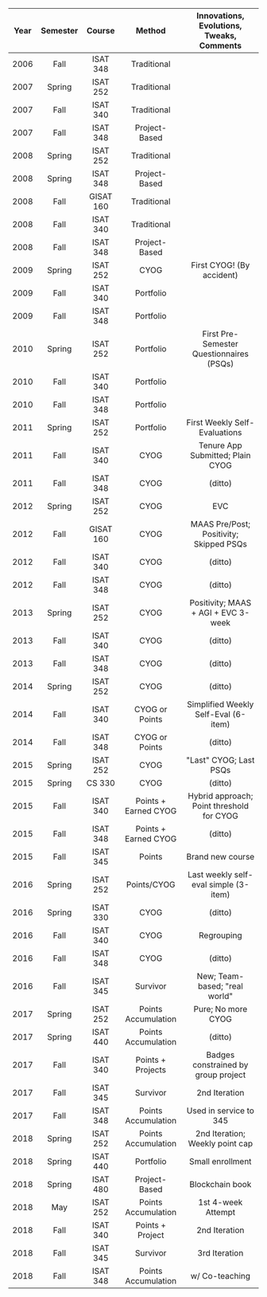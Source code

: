 | Year | Semester |   Course  |        Method        |   Innovations, Evolutions, Tweaks, Comments  |
|:----:|:--------:|:---------:|:--------------------:|:--------------------------------------------:|
| 2006 |   Fall   |  ISAT 348 | Traditional          |                                              |
| 2007 |  Spring  |  ISAT 252 | Traditional          |                                              |
| 2007 |   Fall   |  ISAT 340 | Traditional          |                                              |
| 2007 |   Fall   |  ISAT 348 | Project-Based        |                                              |
| 2008 |  Spring  |  ISAT 252 | Traditional          |                                              |
| 2008 |  Spring  |  ISAT 348 | Project-Based        |                                              |
| 2008 |   Fall   | GISAT 160 | Traditional          |                                              |
| 2008 |   Fall   |  ISAT 340 | Traditional          |                                              |
| 2008 |   Fall   |  ISAT 348 | Project-Based        |                                              |
| 2009 |  Spring  |  ISAT 252 | CYOG                 | First CYOG! (By accident)                    |
| 2009 |   Fall   |  ISAT 340 | Portfolio            |                                              |
| 2009 |   Fall   |  ISAT 348 | Portfolio            |                                              |
| 2010 |  Spring  |  ISAT 252 | Portfolio            | First Pre-Semester Questionnaires (PSQs)     |
| 2010 |   Fall   |  ISAT 340 | Portfolio            |                                              |
| 2010 |   Fall   |  ISAT 348 | Portfolio            |                                              |
| 2011 |  Spring  |  ISAT 252 | Portfolio            | First Weekly Self-Evaluations                |
| 2011 |   Fall   |  ISAT 340 | CYOG                 | Tenure App Submitted; Plain CYOG             |
| 2011 |   Fall   |  ISAT 348 | CYOG                 |             (ditto)                          |
| 2012 |  Spring  |  ISAT 252 | CYOG                 | EVC                                          |
| 2012 |   Fall   | GISAT 160 | CYOG                 | MAAS Pre/Post; Positivity; Skipped PSQs      |
| 2012 |   Fall   |  ISAT 340 | CYOG                 |             (ditto)                          |
| 2012 |   Fall   |  ISAT 348 | CYOG                 |             (ditto)                          |
| 2013 |  Spring  |  ISAT 252 | CYOG                 | Positivity; MAAS + AGI + EVC 3-week          |
| 2013 |   Fall   |  ISAT 340 | CYOG                 |             (ditto)                          |
| 2013 |   Fall   |  ISAT 348 | CYOG                 |             (ditto)                          |
| 2014 |  Spring  |  ISAT 252 | CYOG                 |             (ditto)                          |
| 2014 |   Fall   |  ISAT 340 | CYOG or Points       | Simplified Weekly Self-Eval (6-item)         |
| 2014 |   Fall   |  ISAT 348 | CYOG or Points       |             (ditto)                          |
| 2015 |  Spring  |  ISAT 252 | CYOG                 | "Last" CYOG; Last PSQs                       |
| 2015 |  Spring  |   CS 330  | CYOG                 |             (ditto)                          |
| 2015 |   Fall   |  ISAT 340 | Points + Earned CYOG | Hybrid approach; Point threshold for CYOG    |
| 2015 |   Fall   |  ISAT 348 | Points + Earned CYOG |             (ditto)                          |
| 2015 |   Fall   |  ISAT 345 | Points               | Brand new course                             |
| 2016 |  Spring  |  ISAT 252 | Points/CYOG          | Last weekly self-eval simple (3-item)        |
| 2016 |  Spring  |  ISAT 330 | CYOG                 |             (ditto)                          |
| 2016 |   Fall   |  ISAT 340 | CYOG                 | Regrouping                                   |
| 2016 |   Fall   |  ISAT 348 | CYOG                 |             (ditto)                          |
| 2016 |   Fall   |  ISAT 345 | Survivor             | New; Team-based; "real world"                |
| 2017 |  Spring  |  ISAT 252 | Points Accumulation  | Pure; No more CYOG                           |
| 2017 |  Spring  |  ISAT 440 | Points Accumulation  |             (ditto)                          |
| 2017 |   Fall   |  ISAT 340 | Points + Projects    | Badges constrained by group project          |
| 2017 |   Fall   |  ISAT 345 | Survivor             | 2nd Iteration                                |
| 2017 |   Fall   |  ISAT 348 | Points Accumulation  | Used in service to 345                       |
| 2018 |  Spring  |  ISAT 252 | Points Accumulation  | 2nd Iteration; Weekly point cap              |
| 2018 |  Spring  |  ISAT 440 | Portfolio            | Small enrollment                             |
| 2018 |  Spring  |  ISAT 480 | Project-Based        | Blockchain book                              |
| 2018 |    May   |  ISAT 252 | Points Accumulation  | 1st 4-week Attempt                           |
| 2018 |   Fall   |  ISAT 340 | Points + Project     | 2nd Iteration                                |
| 2018 |   Fall   |  ISAT 345 | Survivor             | 3rd Iteration                                |
| 2018 |   Fall   |  ISAT 348 | Points Accumulation  | w/ Co-teaching                               |
